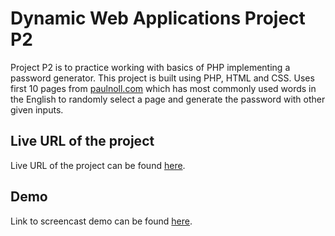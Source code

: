 # Dynamic Web Applications Project P2

Project P2 is to practice working with basics of PHP implementing a password generator. This project is built using PHP, HTML and CSS. Uses first 10 pages from 
[paulnoll.com](http://www.paulnoll.com/Books/Clear-English/English-3000-common-words.html) which has most commonly used words in the English to randomly select a page and  generate the password with other given inputs.

## Live URL of the project

Live URL of the project can be found [here](http://p2.chanchika.me/).

## Demo

Link to screencast demo can be found [here](http://www.screencast.com/users/Chithra_Jayakumar/folders/DWA/media/ecacbc31-548c-4d23-a261-3b8f917f913e).
